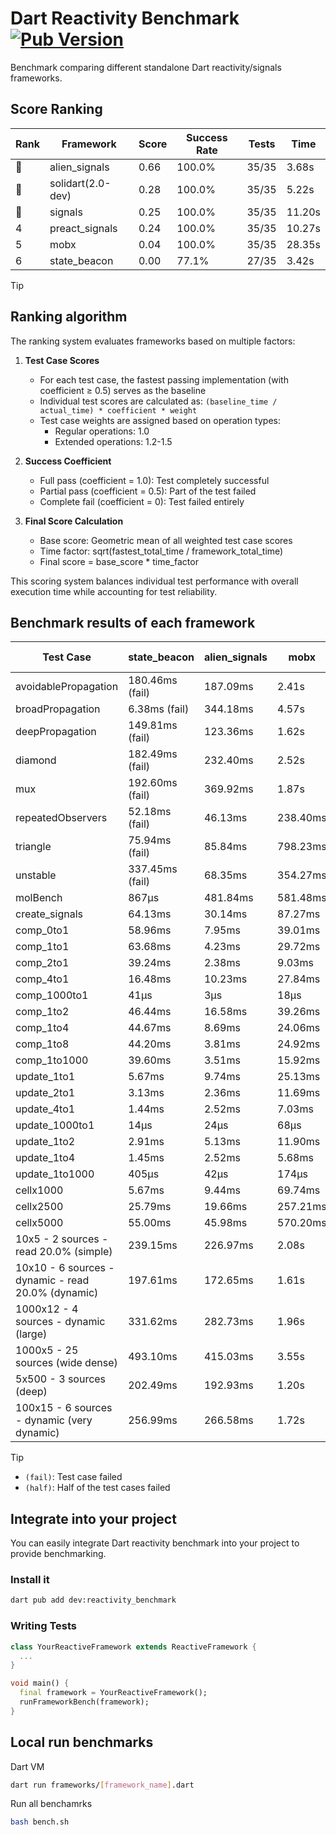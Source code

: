 # Dart Reactivity Benchmark [![Pub Version](https://img.shields.io/pub/v/reactivity_benchmark)](https://pub.dev/packages/reactivity_benchmark)

Benchmark comparing different standalone Dart reactivity/signals frameworks.

## Score Ranking

<!-- ranking start -->
| Rank | Framework | Score | Success Rate | Tests | Time |
|------|-----------|-------|--------------|-------|------|
| 🥇 | alien_signals | 0.66 | 100.0% | 35/35 | 3.68s |
| 🥈 | solidart(2.0-dev) | 0.28 | 100.0% | 35/35 | 5.22s |
| 🥉 | signals | 0.25 | 100.0% | 35/35 | 11.20s |
| 4 | preact_signals | 0.24 | 100.0% | 35/35 | 10.27s |
| 5 | mobx | 0.04 | 100.0% | 35/35 | 28.35s |
| 6 | state_beacon | 0.00 | 77.1% | 27/35 | 3.42s |

<!-- ranking end -->

> [!TIP]
> ## Ranking algorithm
>
> The ranking system evaluates frameworks based on multiple factors:
>
> 1. **Test Case Scores**
>    - For each test case, the fastest passing implementation (with coefficient ≥ 0.5) serves as the baseline
>    - Individual test scores are calculated as: `(baseline_time / actual_time) * coefficient * weight`
>    - Test case weights are assigned based on operation types:
>      - Regular operations: 1.0
>      - Extended operations: 1.2-1.5
>
> 2. **Success Coefficient**
>    - Full pass (coefficient = 1.0): Test completely successful
>    - Partial pass (coefficient = 0.5): Part of the test failed
>    - Complete fail (coefficient = 0): Test failed entirely
>
> 3. **Final Score Calculation**
>    - Base score: Geometric mean of all weighted test case scores
>    - Time factor: sqrt(fastest_total_time / framework_total_time)
>    - Final score = base_score * time_factor
>
> This scoring system balances individual test performance with overall execution time while accounting for test reliability.

## Benchmark results of each framework

<!-- test-case start -->
| Test Case | state_beacon | alien_signals | mobx | solidart(2.0-dev) | signals | preact_signals |
|---|---|---|---|---|---|---|
| avoidablePropagation | 180.46ms (fail) | 187.09ms | 2.41s | 274.93ms | 206.77ms | 203.70ms |
| broadPropagation | 6.38ms (fail) | 344.18ms | 4.57s | 501.70ms | 461.83ms | 464.41ms |
| deepPropagation | 149.81ms (fail) | 123.36ms | 1.62s | 169.34ms | 171.57ms | 178.35ms |
| diamond | 182.49ms (fail) | 232.40ms | 2.52s | 350.19ms | 281.21ms | 285.19ms |
| mux | 192.60ms (fail) | 369.92ms | 1.87s | 438.55ms | 452.09ms | 405.95ms |
| repeatedObservers | 52.18ms (fail) | 46.13ms | 238.40ms | 81.14ms | 45.83ms | 40.26ms |
| triangle | 75.94ms (fail) | 85.84ms | 798.23ms | 117.88ms | 101.92ms | 98.51ms |
| unstable | 337.45ms (fail) | 68.35ms | 354.27ms | 98.17ms | 81.04ms | 70.13ms |
| molBench | 867μs | 481.84ms | 581.48ms | 493.18ms | 486.79ms | 486.70ms |
| create_signals | 64.13ms | 30.14ms | 87.27ms | 53.58ms | 26.23ms | 5.22ms |
| comp_0to1 | 58.96ms | 7.95ms | 39.01ms | 27.12ms | 11.43ms | 17.53ms |
| comp_1to1 | 63.68ms | 4.23ms | 29.72ms | 27.82ms | 29.19ms | 13.58ms |
| comp_2to1 | 39.24ms | 2.38ms | 9.03ms | 35.59ms | 9.34ms | 11.36ms |
| comp_4to1 | 16.48ms | 10.23ms | 27.84ms | 5.16ms | 1.88ms | 8.54ms |
| comp_1000to1 | 41μs | 3μs | 18μs | 17μs | 4μs | 4μs |
| comp_1to2 | 46.44ms | 16.58ms | 39.26ms | 42.23ms | 27.77ms | 25.33ms |
| comp_1to4 | 44.67ms | 8.69ms | 24.06ms | 22.47ms | 10.58ms | 21.50ms |
| comp_1to8 | 44.20ms | 3.81ms | 24.92ms | 23.98ms | 14.88ms | 8.54ms |
| comp_1to1000 | 39.60ms | 3.51ms | 15.92ms | 17.28ms | 6.62ms | 10.36ms |
| update_1to1 | 5.67ms | 9.74ms | 25.13ms | 16.07ms | 8.99ms | 8.70ms |
| update_2to1 | 3.13ms | 2.36ms | 11.69ms | 7.80ms | 4.62ms | 4.25ms |
| update_4to1 | 1.44ms | 2.52ms | 7.03ms | 4.02ms | 2.22ms | 2.18ms |
| update_1000to1 | 14μs | 24μs | 68μs | 40μs | 22μs | 21μs |
| update_1to2 | 2.91ms | 5.13ms | 11.90ms | 8.02ms | 4.46ms | 4.64ms |
| update_1to4 | 1.45ms | 2.52ms | 5.68ms | 3.99ms | 2.23ms | 2.17ms |
| update_1to1000 | 405μs | 42μs | 174μs | 170μs | 43μs | 1.96ms |
| cellx1000 | 5.67ms | 9.44ms | 69.74ms | 11.97ms | 10.05ms | 10.00ms |
| cellx2500 | 25.79ms | 19.66ms | 257.21ms | 33.18ms | 34.78ms | 28.34ms |
| cellx5000 | 55.00ms | 45.98ms | 570.20ms | 70.73ms | 72.67ms | 81.83ms |
| 10x5 - 2 sources - read 20.0% (simple) | 239.15ms | 226.97ms | 2.08s | 350.40ms | 516.98ms | 444.61ms |
| 10x10 - 6 sources - dynamic - read 20.0% (dynamic) | 197.61ms | 172.65ms | 1.61s | 241.88ms | 289.43ms | 270.68ms |
| 1000x12 - 4 sources - dynamic (large) | 331.62ms | 282.73ms | 1.96s | 461.81ms | 3.79s | 3.68s |
| 1000x5 - 25 sources (wide dense) | 493.10ms | 415.03ms | 3.55s | 593.85ms | 3.32s | 2.69s |
| 5x500 - 3 sources (deep) | 202.49ms | 192.93ms | 1.20s | 252.19ms | 225.38ms | 232.74ms |
| 100x15 - 6 sources - dynamic (very dynamic) | 256.99ms | 266.58ms | 1.72s | 379.96ms | 495.54ms | 452.99ms |

<!-- test-case end -->

> [!TIP]
> - `(fail)`: Test case failed
> - `(half)`: Half of the test cases failed

## Integrate into your project

You can easily integrate Dart reactivity benchmark into your project to provide benchmarking.

### Install it

```bash
dart pub add dev:reactivity_benchmark
```

### Writing Tests

```dart
class YourReactiveFramework extends ReactiveFramework {
  ...
}

void main() {
  final framework = YourReactiveFramework();
  runFrameworkBench(framework);
}
```

## Local run benchmarks

Dart VM
```bash
dart run frameworks/[framework_name].dart
```

Run all benchamrks
```bash
bash bench.sh
```
